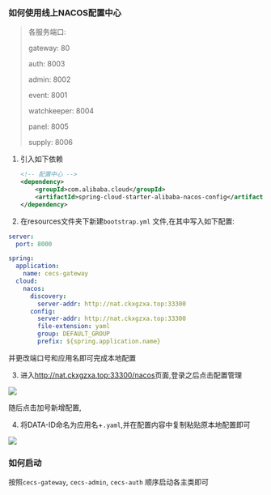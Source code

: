 ### 如何使用线上NACOS配置中心

> 各服务端口:
>
> gateway: 80
>
> auth: 8003
>
> admin: 8002
>
> event: 8001
> 
> watchkeeper: 8004
>
> panel: 8005
> 
> supply: 8006
> 


1. 引入如下依赖

   ```xml
   <!-- 配置中心 -->
   <dependency>
       <groupId>com.alibaba.cloud</groupId>
       <artifactId>spring-cloud-starter-alibaba-nacos-config</artifactId>
   </dependency>
   ```

   

2. 在resources文件夹下新建`bootstrap.yml` 文件,在其中写入如下配置:

```yaml
server:
  port: 8000

spring:
  application:
    name: cecs-gateway
  cloud:
    nacos:
      discovery:
        server-addr: http://nat.ckxgzxa.top:33300
      config:
        server-addr: http://nat.ckxgzxa.top:33300
        file-extension: yaml
        group: DEFAULT_GROUP
        prefix: ${spring.application.name}

```

并更改端口号和应用名即可完成本地配置

3. 进入<http://nat.ckxgzxa.top:33300/nacos>页面,登录之后点击配置管理

![](https://zxastaticpages.oss-cn-beijing.aliyuncs.com/blogpictures/202207020242752.png)

随后点击加号新增配置,

4. 将DATA-ID命名为应用名+`.yaml`,并在配置内容中复制粘贴原本地配置即可

![](https://zxastaticpages.oss-cn-beijing.aliyuncs.com/blogpictures/202207020245815.png)



### 如何启动

按照`cecs-gateway`, `cecs-admin`, `cecs-auth` 顺序启动各主类即可